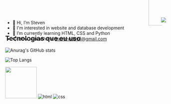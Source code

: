 - 👋 Hi, I’m Steven
- 👀 I'm interested in website and database development
- 🌱 I’m currently learning HTML, CSS and Python
- 📫 How to reach me stevenndev8@gmail.com

![Anurag's GitHub stats](https://github-readme-stats.vercel.app/api?username=steven-dev8&show_icons=true&theme=dark&locale=pt-br)

![Top Langs](https://github-readme-stats.vercel.app/api/top-langs/?username=steven-dev8&layout=compact&theme=dark)

<html>
<body>
<div>
    <img src="https://img.shields.io/badge/Python-14354C?style=for-the-badge&logo=python&logoColor=white" width="101">
    <img src="https://img.shields.io/badge/HTML5-E34F26?style=for-the-badge&logo=html5&logoColor=white" alt="html">
    <img src="https://img.shields.io/badge/CSS3-1572B6?style=for-the-badge&logo=css3&logoColor=white" alt="css">
</div>

<div style="margin: -263px 0px 0px 500px; width: 320px">
    <img src="https://i.pinimg.com/originals/42/83/6a/42836adf0826dbfa27034fc55566d3a2.gif">
</div>

<div style="margin: -190px 0px 0px 460px">
    <img style="width: 400px; height: 200px"src="https://cdn.discordapp.com/attachments/879885461903007756/1284358708310048768/moldura-removebg-preview.png?ex=66e657c2&is=66e50642&hm=9e289ebe071b734edaa83b8dd89487606a99d112a868473eac4ddd2633d72207&.png">
</div>
</body>
</html>


## Tecnologias que eu uso
